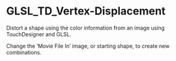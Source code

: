 # GLSL_TD_Vertex-Displacement
Distort a shape using the color information from an image using TouchDesigner and GLSL.

Change the ‘Movie File In’ image, or starting shape, to create new combinations.
